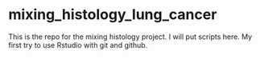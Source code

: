 # mixing_histology_lung_cancer

This is the repo for the mixing histology project. I will put scripts here.
My first try to use Rstudio with git and github.
